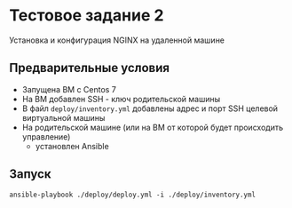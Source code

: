# Тестовое задание 2 #
Установка и конфигурация NGINX на удаленной машине

## Предварительные условия ##
* Запущена ВМ с Centos 7
* На ВМ добавлен SSH - ключ родительской машины
* В файл `deploy/inventory.yml` добавлены адрес и порт SSH целевой виртуальной машины
* На родительской машине (или на ВМ от которой будет происходить управление)
  * установлен Ansible

## Запуск ##
```console
ansible-playbook ./deploy/deploy.yml -i ./deploy/inventory.yml
```